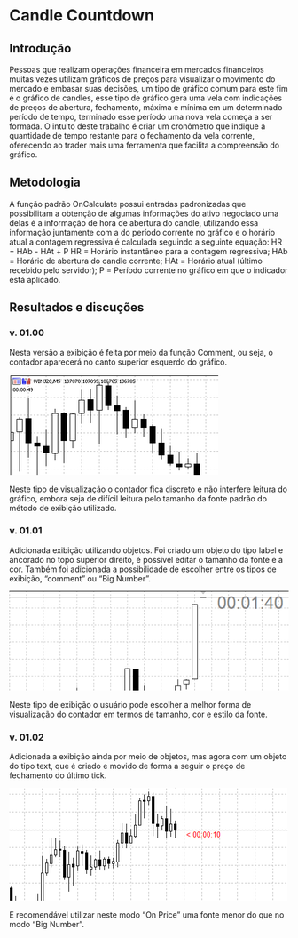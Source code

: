 # Candle Countdown

## Introdução
  Pessoas que realizam operações financeira em mercados financeiros muitas vezes utilizam gráficos de preços para visualizar o movimento do mercado e embasar suas decisões, um tipo de gráfico comum para este fim é o gráfico de candles, esse tipo de gráfico gera uma vela com indicações de preços de abertura, fechamento, máxima e mínima em um determinado período de tempo, terminado esse período uma nova vela começa a ser formada. O intuito deste trabalho é criar um cronômetro que indique a quantidade de tempo restante para o fechamento da vela corrente, oferecendo ao trader mais uma ferramenta que facilita a compreensão do gráfico.

## Metodologia
  A função padrão OnCalculate possui entradas padronizadas que possibilitam a obtenção de algumas informações do ativo negociado uma delas é a informação de hora de abertura do candle, utilizando essa informação juntamente com a do período corrente no gráfico e o horário atual a contagem regressiva é calculada seguindo a seguinte equação:
  HR = HAb - HAt + P
  HR = Horário instantâneo para a contagem regressiva;
  HAb = Horário de abertura do candle corrente;
  HAt = Horário atual (último recebido pelo servidor);
  P = Período corrente no gráfico em que o indicador está aplicado.

## Resultados e discuções
  ### v. 01.00
  Nesta versão a exibição é feita por meio da função Comment, ou seja, o contador aparecerá no canto superior esquerdo do gráfico.

![Ilustração versão 01.00](https://github.com/AbraaoM/CandleCountdown/blob/master/images/v0.png)

  Neste tipo de visualização o contador fica discreto e não interfere leitura do gráfico, embora seja de difícil leitura pelo tamanho da fonte padrão do método de exibição utilizado.

  ### v. 01.01
  Adicionada exibição utilizando objetos. Foi criado um objeto do tipo label e ancorado no topo superior direito, é possível editar o tamanho da fonte e a cor. Também foi adicionada a possibilidade de escolher entre os tipos de exibição, “comment”  ou “Big Number”.

![Ilustração versão 01.01](https://github.com/AbraaoM/CandleCountdown/blob/master/images/v1.png)

  Neste tipo de exibição o usuário pode escolher a melhor forma de visualização do contador em termos de tamanho, cor e estilo da fonte.

  ### v. 01.02
  Adicionada a exibição ainda por meio de objetos, mas agora com um objeto do tipo text, que é criado e movido de forma a seguir o preço de fechamento do último tick.

![Ilustração versão 01.02](https://github.com/AbraaoM/CandleCountdown/blob/master/images/v2.gif)

  É recomendável utilizar neste modo “On Price” uma fonte menor do que no modo “Big Number”.


  
